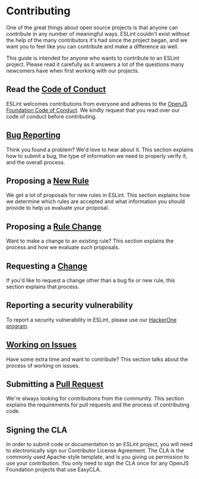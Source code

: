 # Contributing

One of the great things about open source projects is that anyone can contribute in any number of meaningful ways. ESLint couldn't exist without the help of the many contributors it's had since the project began, and we want you to feel like you can contribute and make a difference as well.

This guide is intended for anyone who wants to contribute to an ESLint project. Please read it carefully as it answers a lot of the questions many newcomers have when first working with our projects.

## Read the [Code of Conduct](https://eslint.org/conduct)

ESLint welcomes contributions from everyone and adheres to the [OpenJS Foundation Code of Conduct](https://eslint.org/conduct). We kindly request that you read over our code of conduct before contributing.

## [Bug Reporting](reporting-bugs)

Think you found a problem? We'd love to hear about it. This section explains how to submit a bug, the type of information we need to properly verify it, and the overall process.

## Proposing a [New Rule](new-rules.md)

We get a lot of proposals for new rules in ESLint. This section explains how we determine which rules are accepted and what information you should provide to help us evaluate your proposal.

## Proposing a [Rule Change](rule-changes.md)

Want to make a change to an existing rule? This section explains the process and how we evaluate such proposals.

## Requesting a [Change](changes.md)

If you'd like to request a change other than a bug fix or new rule, this section explains that process.

## Reporting a security vulnerability

To report a security vulnerability in ESLint, please use our [HackerOne program](https://hackerone.com/eslint).

## [Working on Issues](working-on-issues.md)

Have some extra time and want to contribute? This section talks about the process of working on issues.

## Submitting a [Pull Request](pull-requests.md)

We're always looking for contributions from the community. This section explains the requirements for pull requests and the process of contributing code.

## Signing the CLA

In order to submit code or documentation to an ESLint project, you will need to electronically sign our Contributor License Agreement. The CLA is the commonly used Apache-style template, and is you giving us permission to use your contribution. You only need to sign the CLA once for any OpenJS Foundation projects that use EasyCLA.
